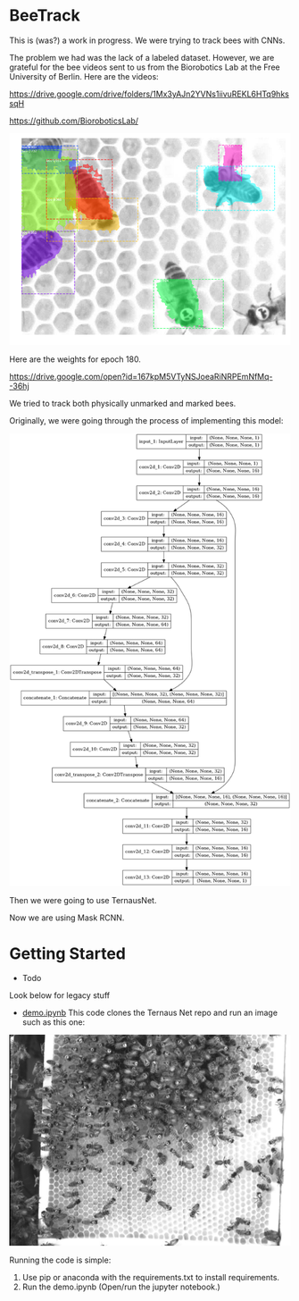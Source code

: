 # BeeTrack
This is (was?) a work in progress. We were trying to track bees with CNNs.

The problem we had was the lack of a labeled dataset. However, we are grateful for the bee videos sent to us from the Biorobotics Lab at the Free University of Berlin. Here are the videos:

https://drive.google.com/drive/folders/1Mx3yAJn2YVNs1iivuREKL6HTq9hkssqH

https://github.com/BioroboticsLab/

![alt image](bee_train180.png)

Here are the weights for epoch 180.

https://drive.google.com/open?id=167kpM5VTyNSJoeaRiNRPEmNfMq--36hj

We tried to track both physically unmarked and marked bees.

Originally, we were going through the process of implementing this model:

![alt image](model_plot.png)


Then we were going to use TernausNet.

Now we are using Mask RCNN.

# Getting Started
* Todo

Look below for legacy stuff

* [demo.ipynb](demo.ipynb) This code clones the Ternaus Net repo and run an image such as this one:

![alt image](the_smaller_image.png)

Running the code is simple:
1) Use pip or anaconda with the requirements.txt to install requirements.
2) Run the demo.ipynb
(Open/run the jupyter notebook.)

